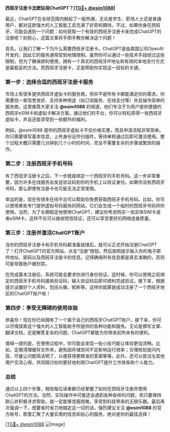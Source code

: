 **西班牙注册卡怎麽註冊ChatGPT？[[TG💪+ @esim1088](https://t.me/s/esim1088)]**

最近，ChatGPT在全球范围内掀起了一股热潮，无论是学生、职场人士还是普通用户，都对这款强大的人工智能工具充满了好奇和期待。不过，如果你身在西班牙，可能会遇到一个问题：如何获取一个有效的西班牙注册卡来完成ChatGPT的注册呢？别担心，这篇文章将手把手教你解决这个问题！

首先，让我们了解一下为什么需要西班牙注册卡。ChatGPT是由美国公司OpenAI开发的，因此它的服务通常受到地理限制。虽然你可以通过一些技术手段绕过这些限制，但为了确保顺利使用，拥有一个真实的西班牙IP地址和有效的本地支付方式是最稳妥的方法。而西班牙注册卡，正是帮助你实现这一目标的关键。

### **第一步：选择合适的西班牙注册卡服务**

市场上有很多提供西班牙虚拟卡的服务商，但并不是所有卡都能满足你的需求。你需要找一家信誉良好、支持多种用途（如订阅服务、在线支付等）并且操作简单的服务商。这里推荐大家关注 **@esim1088** 的频道，他们专注于为用户提供便捷的西班牙eSIM卡和虚拟卡解决方案。通过他们的平台，你可以轻松获得一张西班牙虚拟卡，并且还能享受到一些额外的福利。

例如，@esim1088 提供的西班牙虚拟卡不仅价格实惠，而且申请流程非常简单。你只需要填写基本信息，上传身份证件扫描件，等待审核通过后即可激活使用。整个过程大概只需要几分钟到几个小时的时间，完全不需要复杂的步骤或繁琐的操作。

### **第二步：注册西班牙手机号码**

有了西班牙注册卡之后，下一步就是绑定一个西班牙的手机号码。这一步非常重要，因为许多在线服务会发送验证码到你的手机上以验证身份。如果你没有西班牙号码，那么即使有注册卡也可能无法正常使用。

幸运的是，现在有很多在线平台可以帮助你免费获取西班牙手机号码。比如，你可以使用某些专门提供虚拟号码服务的网站，它们会生成一个临时的西班牙号码供你使用。当然，为了长期稳定地使用ChatGPT，建议你考虑购买一张实体SIM卡或者eSIM卡。这样不仅可以接收短信验证，还可以享受更好的网络连接质量。

### **第三步：注册并激活ChatGPT账户**

当你的西班牙注册卡和手机号码都准备就绪后，就可以正式开始注册ChatGPT了！打开ChatGPT的官方网站，点击“注册”按钮，然后按照提示输入你的电子邮件地址、密码以及西班牙注册卡的信息。记得确保所有信息都是真实准确的，否则可能导致账户被封禁。

在完成基本注册后，系统可能会要求你进行身份验证。这时候，你可以使用之前绑定的西班牙手机号码接收验证码，输入验证码后即可顺利完成验证。接下来，根据提示设置好个人资料，包括头像、昵称等，这样你就算是成功注册了一个西班牙地区的ChatGPT账户啦！

### **第四步：享受无障碍的使用体验**

恭喜你！现在你已经拥有了一个属于自己的西班牙ChatGPT账户。接下来，你可以尽情探索这个强大的人工智能助手所提供的各种功能和服务。无论是撰写文章、翻译文档，还是解答复杂的问题，ChatGPT都能为你带来前所未有的便利。

值得一提的是，在使用过程中，你可能会发现一些小技巧能让体验更加流畅。比如，定期清理缓存文件夹，避免因存储空间不足影响运行效率；合理规划提问内容，尽量让问题简洁明了，以便获得更精准的答案等等。此外，还可以尝试与其他用户交流心得，共同探讨如何更好地利用ChatGPT提升工作效率和个人能力。

### **总结**

通过以上四个步骤，相信每位读者都已经掌握了如何在西班牙注册并使用ChatGPT的方法。当然，实际操作中可能还会遇到各种各样的问题，但只要保持耐心并积极寻求帮助，就一定能够克服困难，享受到科技带来的无限乐趣。最后再次强调一下，想要省时省力地搞定这一切的话，强烈建议关注 **@esim1088** 的官方账号，那里汇聚了大量实用的信息和贴心的服务，绝对是你的最佳选择！

[[TG💪+ @esim1088](https://t.me/s/esim1088) ![Image](https://i.postimg.cc/4NQfJmqS/Snipaste-2025-05-13-00-14-12.png)]